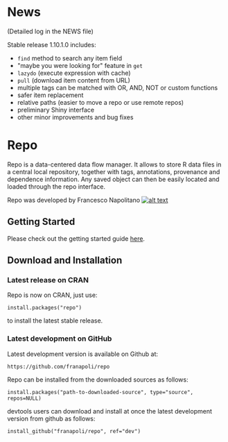 <!-- Grab your social icons from https://github.com/carlsednaoui/gitsocial -->
[1.2]: http://i.imgur.com/wWzX9uB.png (me on Twitter)
[1]: http://www.twitter.com/franapoli
<!-- Grab your social icons from https://github.com/carlsednaoui/gitsocial -->


# News
(Detailed log in the NEWS file)

Stable release 1.10.1.0 includes:
+ `find` method to search any item field
+ "maybe you were looking for" feature in `get`
+ `lazydo` (execute expression with cache)
+ `pull` (download item content from URL)
+ multiple tags can be matched with OR, AND, NOT or custom functions
+ safer item replacement
+ relative paths (easier to move a repo or use remote repos)
+ preliminary Shiny interface
+ other minor improvements and bug fixes


# Repo

Repo is a data-centered data flow manager. It allows to store R data
files in a central local repository, together with tags, annotations,
provenance and dependence information. Any saved object can then be
easily located and loaded through the repo interface.

Repo was developed by Francesco Napolitano [![alt text][1.2]][1]


## Getting Started

Please check out the getting started guide
[here](https://rawgit.com/franapoli/repo/gh-pages/index.html).


## Download and Installation

### Latest release on CRAN

Repo is now on CRAN, just use:

    install.packages("repo")
    
to install the latest stable release.

### Latest development on GitHub

Latest development version is available on Github at:

    https://github.com/franapoli/repo

Repo can be installed from the downloaded sources as follows:

    install.packages("path-to-downloaded-source", type="source", repos=NULL)

devtools users can download and install at once the latest development
version from github as follows:

    install_github("franapoli/repo", ref="dev")


